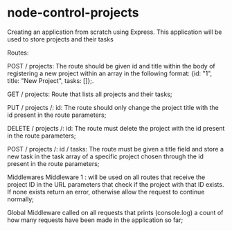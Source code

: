 # node-control-projects
 Creating an application from scratch using Express.  This application will be used to store projects and their tasks

Routes:


POST / projects: The route should be given id and title within the body of registering a new project within an array in the following format: {id: "1", title: "New Project", tasks: []};.

GET / projects: Route that lists all projects and their tasks;

PUT / projects /: id: The route should only change the project title with the id present in the route parameters;

DELETE / projects /: id: The route must delete the project with the id present in the route parameters;

POST / projects /: id / tasks: The route must be given a title field and store a new task in the task array of a specific project chosen through the id present in the route parameters;


Middlewares
Middleware 1 : will be used on all routes that receive the project ID in the URL parameters that check if the project with that ID exists. If none exists return an error, otherwise allow the request to continue normally;

Global Middleware called on all requests that prints (console.log) a count of how many requests have been made in the application so far;
